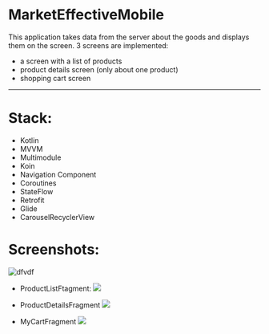 # MarketEffectiveMobile

This application takes data from the server about the goods and displays them on the screen.
3 screens are implemented:
 * a screen with a list of products
 * product details screen (only about one product)
 * shopping cart screen
_______

# Stack:

 * Kotlin
 * MVVM
 * Multimodule
 * Koin
 * Navigation Component
 * Coroutines
 * StateFlow
 * Retrofit
 * Glide
 * CarouselRecyclerView

# Screenshots:

![dfvdf](www.google.com/url?sa=i&url=https%3A%2F%2Fwww.goodfon.ru%2Fwallpaper%2Fabstraktsiia-antisfera-vodovorot-krasok-kartinka-chernyi-fon.html&psig=AOvVaw3PlNQt4-P9TzXrNR3YDZvg&ust=1668745915818000&source=images&cd=vfe&ved=0CA8QjRxqFwoTCNiy1Y2xtPsCFQAAAAAdAAAAABAE)

* ProductListFtagment:
![](https://disk.yandex.ru/client/disk/Скриншоты%20проектов%20/MarketEffectiveMobile?idApp=client&dialog=slider&idDialog=%2Fdisk%2FСкриншоты%20проектов%20%2FMarketEffectiveMobile%2FProductListFragment.png)

* ProductDetailsFragment
![](https://disk.yandex.ru/client/disk/Скриншоты%20проектов%20/MarketEffectiveMobile?idApp=client&dialog=slider&idDialog=%2Fdisk%2FСкриншоты%20проектов%20%2FMarketEffectiveMobile%2FProductDetailsFragment.png)

* MyCartFragment
![](https://disk.yandex.ru/client/disk/Скриншоты%20проектов%20/MarketEffectiveMobile?idApp=client&dialog=slider&idDialog=%2Fdisk%2FСкриншоты%20проектов%20%2FMarketEffectiveMobile%2FMyCartFragment.png)

